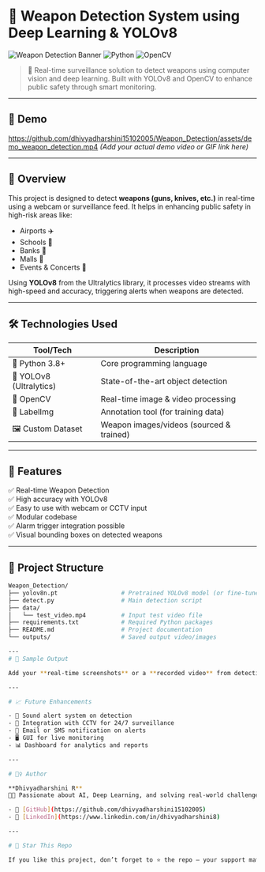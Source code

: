 # 🔫 Weapon Detection System using Deep Learning & YOLOv8

![Weapon Detection Banner](https://img.shields.io/badge/Weapon%20Detection-YOLOv8-brightgreen?style=for-the-badge&logo=github)
![Python](https://img.shields.io/badge/Python-3.8-blue?style=for-the-badge&logo=python)
![OpenCV](https://img.shields.io/badge/OpenCV-Real%20Time%20Detection-red?style=for-the-badge&logo=opencv)

> 🚨 Real-time surveillance solution to detect weapons using computer vision and deep learning. Built with YOLOv8 and OpenCV to enhance public safety through smart monitoring.

---

## 📸 Demo

https://github.com/dhivyadharshini15102005/Weapon_Detection/assets/demo_weapon_detection.mp4 *(Add your actual demo video or GIF link here)*

---

## 🧠 Overview

This project is designed to detect **weapons (guns, knives, etc.)** in real-time using a webcam or surveillance feed. It helps in enhancing public safety in high-risk areas like:

- Airports ✈️  
- Schools 🏫  
- Banks 🏦  
- Malls 🏬  
- Events & Concerts 🎤

Using **YOLOv8** from the Ultralytics library, it processes video streams with high-speed and accuracy, triggering alerts when weapons are detected.

---

## 🛠️ Technologies Used

| Tool/Tech         | Description                            |
|-------------------|----------------------------------------|
| 🐍 Python 3.8+     | Core programming language              |
| 🧠 YOLOv8 (Ultralytics) | State-of-the-art object detection |
| 🎥 OpenCV          | Real-time image & video processing     |
| 📁 LabelImg        | Annotation tool (for training data)    |
| 🖼️ Custom Dataset | Weapon images/videos (sourced & trained) |

---

## 🚀 Features

✅ Real-time Weapon Detection  
✅ High accuracy with YOLOv8  
✅ Easy to use with webcam or CCTV input  
✅ Modular codebase  
✅ Alarm trigger integration possible  
✅ Visual bounding boxes on detected weapons

---

## 📂 Project Structure

```bash
Weapon_Detection/
├── yolov8n.pt                  # Pretrained YOLOv8 model (or fine-tuned)
├── detect.py                   # Main detection script
├── data/
│   └── test_video.mp4          # Input test video file
├── requirements.txt            # Required Python packages
├── README.md                   # Project documentation
└── outputs/                    # Saved output video/images

---
# 🧪 Sample Output

Add your **real-time screenshots** or a **recorded video** from detection output here.

---

# 📈 Future Enhancements

- 🔔 Sound alert system on detection  
- 🧠 Integration with CCTV for 24/7 surveillance  
- 📩 Email or SMS notification on alerts  
- 🖥️ GUI for live monitoring  
- 📊 Dashboard for analytics and reports  

---

# 🙋‍♀️ Author

**Dhivyadharshini R**  
🧑‍💻 Passionate about AI, Deep Learning, and solving real-world challenges.

- 🔗 [GitHub](https://github.com/dhivyadharshini15102005)  
- 🔗 [LinkedIn](https://www.linkedin.com/in/dhivyadharshini8)  

---

# 🌟 Star This Repo

If you like this project, don’t forget to ⭐ the repo — your support matters!



